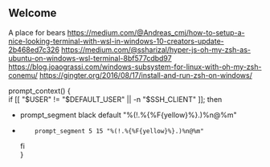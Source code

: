## Welcome
A place for bears
https://medium.com/@Andreas_cmj/how-to-setup-a-nice-looking-terminal-with-wsl-in-windows-10-creators-update-2b468ed7c326
https://medium.com/@ssharizal/hyper-js-oh-my-zsh-as-ubuntu-on-windows-wsl-terminal-8bf577cdbd97
https://blog.joaograssi.com/windows-subsystem-for-linux-with-oh-my-zsh-conemu/
https://gingter.org/2016/08/17/install-and-run-zsh-on-windows/

 prompt_context() {                                              
   if [[ "$USER" != "$DEFAULT_USER" || -n "$SSH_CLIENT" ]]; then 
-    prompt_segment black default "%(!.%{%F{yellow}%}.)%n@%m"    
+         prompt_segment 5 15 "%(!.%{%F{yellow}%}.)%n@%m"        
   fi                                                            
 }  
